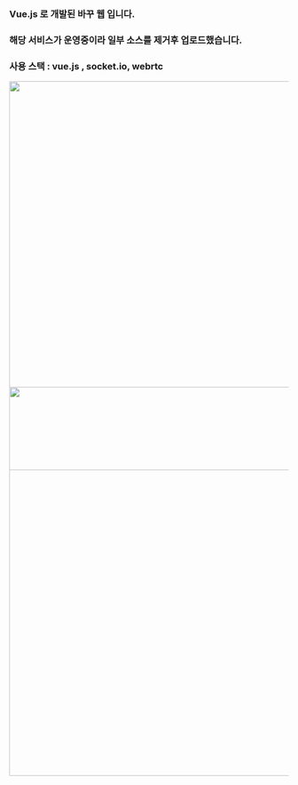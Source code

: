 ### Vue.js 로 개발된 바꾸 웹 입니다.

### 해당 서비스가 운영중이라 일부 소스를 제거후 업로드했습니다.

### 사용 스택 : vue.js , socket.io, webrtc


<div style="margin-bottom : 50px; height : 500px;">
<img width="700" style="margin-bottom : 50px;"  src ="https://user-images.githubusercontent.com/34528139/67675679-181cf280-f9c3-11e9-9261-716d3e4e70c3.PNG">

</div>

<div>

<img width="700" src ="https://user-images.githubusercontent.com/34528139/67675680-181cf280-f9c3-11e9-9f4b-22a020870254.PNG">
</div>
  
